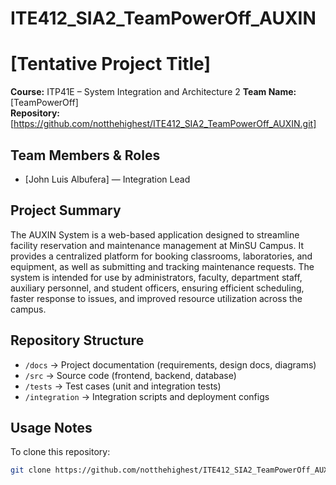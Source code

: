 # ITE412_SIA2_TeamPowerOff_AUXIN

# [Tentative Project Title]
**Course:** ITP41E – System Integration and Architecture 2
**Team Name:** [TeamPowerOff]  
**Repository:** [https://github.com/notthehighest/ITE412_SIA2_TeamPowerOff_AUXIN.git]
## Team Members & Roles
- [John Luis Albufera] — Integration Lead
## Project Summary
The AUXIN System is a web-based application designed to streamline facility reservation and maintenance management at MinSU Campus. It provides a centralized platform for booking classrooms, laboratories, and equipment, as well as submitting and tracking maintenance requests. The system is intended for use by administrators, faculty, department staff, auxiliary personnel, and student officers, ensuring efficient scheduling, faster response to issues, and improved resource utilization across the campus.
## Repository Structure
- `/docs` → Project documentation (requirements, design docs, diagrams)  
- `/src` → Source code (frontend, backend, database)  
- `/tests` → Test cases (unit and integration tests)  
- `/integration` → Integration scripts and deployment configs  
## Usage Notes
To clone this repository:  
```bash
git clone https://github.com/notthehighest/ITE412_SIA2_TeamPowerOff_AUXIN.git